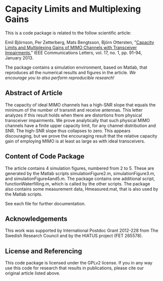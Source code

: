 Capacity Limits and Multiplexing Gains
==================

This is a code package is related to the follow scientific article:

Emil Björnson, Per Zetterberg, Mats Bengtsson, Björn Ottersten, "[Capacity Limits and Multiplexing Gains of MIMO Channels with Transceiver Impairments](http://arxiv.org/pdf/1209.4093)," IEEE Communications Letters, vol. 17, no. 1, pp. 91-94, January 2013.

The package contains a simulation environment, based on Matlab, that reproduces all the numerical results and figures in the article. *We encourage you to also perform reproducible research!*


## Abstract of Article

The capacity of ideal MIMO channels has a high-SNR slope that equals the minimum of the number of transmit
and receive antennas. This letter analyzes if this result holds when there are distortions from physical transceiver impairments. We prove analytically that such physical MIMO channels have a finite upper capacity limit, for any channel distribution and SNR. The high-SNR slope thus collapses to zero. This appears discouraging, but we prove the encouraging result that the relative capacity gain of employing MIMO is at least as large as with ideal transceivers.


## Content of Code Package

The article contains 4 simulation figures, numbered from 2 to 5. These are generated by the Matlab scripts simulationFigure2.m, simulationFigure3.m, and simulationFigure4and5.m. The package contains one additional script, functionWaterfilling.m, which is called by the other scripts. The package also contains some measurement data, Hmeasured.mat, that is also used by the Matlab scripts.

See each file for further documentation. 


## Acknowledgements

This work was supported by International Postdoc Grant 2012-228 from The Swedish Research Council and by the HIATUS project (FET 265578).


## License and Referencing

This code package is licensed under the GPLv2 license. If you in any way use this code for research that results in publications, please cite our original article listed above.
